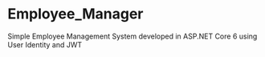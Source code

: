# Employee_Manager
Simple Employee Management System developed in ASP.NET Core 6 using User Identity and JWT



